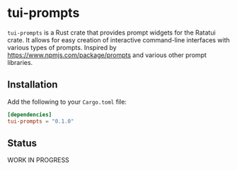 # tui-prompts

`tui-prompts` is a Rust crate that provides prompt widgets for the Ratatui crate. It allows for easy
creation of interactive command-line interfaces with various types of prompts. Inspired by
<https://www.npmjs.com/package/prompts> and various other prompt libraries.

## Installation

Add the following to your `Cargo.toml` file:

```toml
[dependencies]
tui-prompts = "0.1.0"
```

## Status

WORK IN PROGRESS
